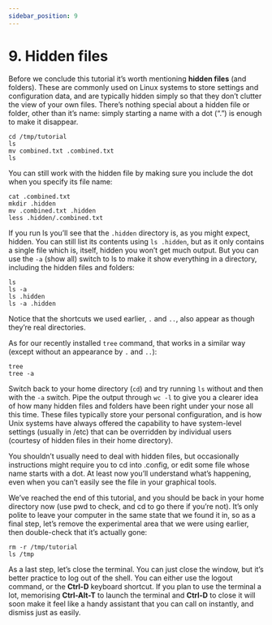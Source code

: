 ```yaml
---
sidebar_position: 9
---
```


# 9. Hidden files

Before we conclude this tutorial it’s worth mentioning **hidden files** (and folders). These are commonly used on Linux systems to store settings and configuration data, and are typically hidden simply so that they don’t clutter the view of your own files. There’s nothing special about a hidden file or folder, other than it’s name: simply starting a name with a dot (“.”) is enough to make it disappear.

```
cd /tmp/tutorial
ls
mv combined.txt .combined.txt
ls
```

You can still work with the hidden file by making sure you include the dot when you specify its file name:

```
cat .combined.txt
mkdir .hidden
mv .combined.txt .hidden
less .hidden/.combined.txt
```

If you run ls you’ll see that the `.hidden` directory is, as you might expect, hidden. You can still list its contents using `ls .hidden`, but as it only contains a single file which is, itself, hidden you won’t get much output. But you can use the `-a` (show all) switch to ls to make it show everything in a directory, including the hidden files and folders:

```
ls
ls -a
ls .hidden
ls -a .hidden
```

Notice that the shortcuts we used earlier, `.` and `..`, also appear as though they’re real directories.

As for our recently installed `tree` command, that works in a similar way (except without an appearance by `.` and `..`):

```
tree
tree -a
```

Switch back to your home directory (`cd`) and try running `ls` without and then with the `-a` switch. Pipe the output through `wc -l` to give you a clearer idea of how many hidden files and folders have been right under your nose all this time. These files typically store your personal configuration, and is how Unix systems have always offered the capability to have system-level settings (usually in /etc) that can be overridden by individual users (courtesy of hidden files in their home directory).

You shouldn’t usually need to deal with hidden files, but occasionally instructions might require you to cd into .config, or edit some file whose name starts with a dot. At least now you’ll understand what’s happening, even when you can’t easily see the file in your graphical tools.

We’ve reached the end of this tutorial, and you should be back in your home directory now (use pwd to check, and cd to go there if you’re not). It’s only polite to leave your computer in the same state that we found it in, so as a final step, let’s remove the experimental area that we were using earlier, then double-check that it’s actually gone:

```
rm -r /tmp/tutorial
ls /tmp
```

As a last step, let’s close the terminal. You can just close the window, but it’s better practice to log out of the shell. You can either use the logout command, or the **Ctrl-D** keyboard shortcut. If you plan to use the terminal a lot, memorising **Ctrl-Alt-T** to launch the terminal and **Ctrl-D** to close it will soon make it feel like a handy assistant that you can call on instantly, and dismiss just as easily.